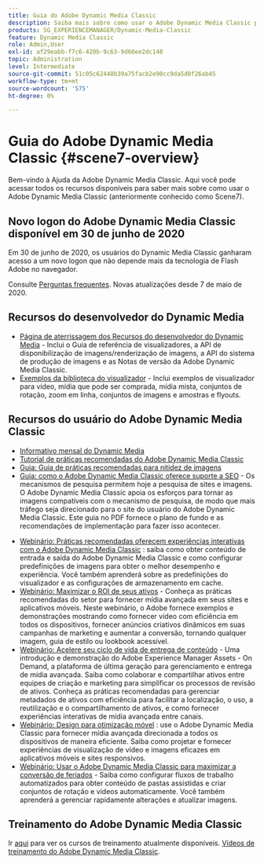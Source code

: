 ```yaml
---
title: Guia do Adobe Dynamic Media Classic
description: Saiba mais sobre como usar o Adobe Dynamic Media Classic para gerenciar vídeos, flyouts e muito mais, com os documentos AEM Cloud Service.
products: SG_EXPERIENCEMANAGER/Dynamic-Media-Classic
feature: Dynamic Media Classic
role: Admin,User
exl-id: af29eabb-f7c6-420b-9c63-9d60ee2dc148
topic: Administration
level: Intermediate
source-git-commit: 51c05c62448b39a75facb2e90cc9da5d0f26ab45
workflow-type: tm+mt
source-wordcount: '575'
ht-degree: 0%

---
```


# Guia do Adobe Dynamic Media Classic {#scene7-overview}

Bem-vindo à Ajuda da Adobe Dynamic Media Classic. Aqui você pode acessar todos os recursos disponíveis para saber mais sobre como usar o Adobe Dynamic Media Classic (anteriormente conhecido como Scene7).

## Novo logon do Adobe Dynamic Media Classic disponível em 30 de junho de 2020

Em 30 de junho de 2020, os usuários do Dynamic Media Classic ganharam acesso a um novo logon que não depende mais da tecnologia de Flash Adobe no navegador.

Consulte [Perguntas frequentes](new-ui-2020.md). Novas atualizações desde 7 de maio de 2020.

## Recursos do desenvolvedor do Dynamic Media

* [Página de aterrissagem dos Recursos do desenvolvedor do Dynamic Media](https://experienceleague.adobe.com/docs/dynamic-media-developer-resources.html) - Inclui o Guia de referência de visualizadores, a API de disponibilização de imagens/renderização de imagens, a API do sistema de produção de imagens e as Notas de versão da Adobe Dynamic Media Classic.
* [Exemplos da biblioteca do visualizador](https://landing.adobe.com/en/na/dynamic-media/ctir-2755/live-demos.html) - Inclui exemplos de visualizador para vídeo, mídia que pode ser comprada, mídia mista, conjuntos de rotação, zoom em linha, conjuntos de imagens e amostras e flyouts.

## Recursos do usuário do Adobe Dynamic Media Classic

* [Informativo mensal do Dynamic Media](dynamic-media-newsletter.md)
* [Tutorial de práticas recomendadas do Adobe Dynamic Media Classic](https://experienceleague.adobe.com/docs/experience-manager-learn/dynamic-media-classic-tutorial/overview.html)
* [Guia: Guia de práticas recomendadas para nitidez de imagens](/help/using/assets/s7_sharpening_images.pdf)
* [Guia: como o Adobe Dynamic Media Classic oferece suporte a SEO](/help/using/assets/s7_seo.pdf) - Os mecanismos de pesquisa permitem hoje a pesquisa de sites e imagens. O Adobe Dynamic Media Classic apoia os esforços para tornar as imagens compatíveis com o mecanismo de pesquisa, de modo que mais tráfego seja direcionado para o site do usuário do Adobe Dynamic Media Classic. Este guia no PDF fornece o plano de fundo e as recomendações de implementação para fazer isso acontecer.
<!-- * [Webinar: Best Practices for Responsive Design](http://offers.adobe.com/en/na/marketing/landings/_40458_responsive_design_live_on_demand_webinar.html) - Learn practical tips on how to improve your mobile strategy. See real-world examples of responsive design in action. Create one primary asset that works across multiple devices and increase mobile performance by dynamically changing the resolution of images or the orientation of images for portrait or landscape displays. Learn how to also dynamically crop, scale, or resize images. -->
* [Webinário: Práticas recomendadas oferecem experiências interativas com o Adobe Dynamic Media Classic](https://seminars.adobeconnect.com/p7wb8ej3u6d/) : saiba como obter conteúdo de entrada e saída do Adobe Dynamic Media Classic e como configurar predefinições de imagens para obter o melhor desempenho e experiência. Você também aprenderá sobre as predefinições do visualizador e as configurações de armazenamento em cache.
* [Webinário: Maximizar o ROI de seus ativos](https://adobecustomersuccess.adobeconnect.com/p5ar3hfrrec/?launcher=false&amp;fcsContent=true&amp;pbMode=normal&amp;proto=true) - Conheça as práticas recomendadas do setor para fornecer mídia avançada em seus sites e aplicativos móveis. Neste webinário, o Adobe fornece exemplos e demonstrações mostrando como fornecer vídeo com eficiência em todos os dispositivos, fornecer anúncios criativos dinâmicos em suas campanhas de marketing e aumentar a conversão, tornando qualquer imagem, guia de estilo ou lookbook acessível.
* [Webinário: Acelere seu ciclo de vida de entrega de conteúdo](https://adobecustomersuccess.adobeconnect.com/p88ducm9pqv/) - Uma introdução e demonstração do Adobe Experience Manager Assets - On Demand, a plataforma de última geração para gerenciamento e entrega de mídia avançada. Saiba como colaborar e compartilhar ativos entre equipes de criação e marketing para simplificar os processos de revisão de ativos. Conheça as práticas recomendadas para gerenciar metadados de ativos com eficiência para facilitar a localização, o uso, a reutilização e o compartilhamento de ativos, e como fornecer experiências interativas de mídia avançada entre canais.
* [Webinário: Design para otimização móvel](https://adobecustomersuccess.adobeconnect.com/p6oqd3wydif/?launcher=false&amp;fcsContent=true&amp;pbMode=normal&amp;proto=true) : use o Adobe Dynamic Media Classic para fornecer mídia avançada direcionada a todos os dispositivos de maneira eficiente. Saiba como projetar e fornecer experiências de visualização de vídeo e imagens eficazes em aplicativos móveis e sites responsivos.
* [Webinário: Usar o Adobe Dynamic Media Classic para maximizar a conversão de feriados](https://adobecustomersuccess.adobeconnect.com/p32n1yr85c9/?proto=true) - Saiba como configurar fluxos de trabalho automatizados para obter conteúdo de pastas assistidas e criar conjuntos de rotação e vídeos automaticamente. Você também aprenderá a gerenciar rapidamente alterações e atualizar imagens.

## Treinamento do Adobe Dynamic Media Classic

Ir [aqui](https://learning.adobe.com/catalog.html#product=adobe-scene7) para ver os cursos de treinamento atualmente disponíveis.
[Vídeos de treinamento do Adobe Dynamic Media Classic](/help/using/training-videos.md).
